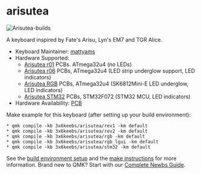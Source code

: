# arisutea

![Arisutea-builds](https://i.imgur.com/b8SRfIZ.jpg)

A keyboard inspired by Fate's Arisu, Lyn's EM7 and TGR Alice.

* Keyboard Maintainer: [mattyams](https://github.com/mattyams)
* Hardware Supported:
  * [Arisutea r01](rev1) PCBs. ATmega32u4 (no LEDs)
  * [Arisutea r06](rev2) PCBs, ATmega32u4 (LED strip underglow support, LED indicators)
  * [Arisutea RGB](rgb)  PCBs, ATmega32u4 (SK6812Mini-E LED underglow, LED indicators)
  * [Arisutea STM32](stm32) PCBs, STM32F072 (STM32 MCU, LED indicators)
* Hardware Availability: [PCB](https://github.com/mattyams/arisutea-pcb)

Make example for this keyboard (after setting up your build environment):

    * qmk compile -kb 3x6keebs/arisutea/rev1 -km default
    * qmk compile -kb 3x6keebs/arisutea/rev2 -km default
    * qmk compile -kb 3x6keebs/arisutea/rgb -km default
    * qmk compile -kb 3x6keebs/arisutea/rgb_lgui -km default
    * qmk compile -kb 3x6keebs/arisutea/stm32 -km default

See the [build environment setup](https://docs.qmk.fm/#/getting_started_build_tools) and the [make instructions](https://docs.qmk.fm/#/getting_started_make_guide) for more information. Brand new to QMK? Start with our [Complete Newbs Guide](https://docs.qmk.fm/#/newbs).
